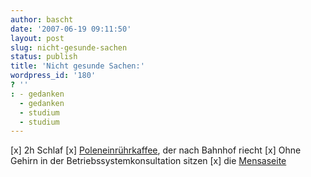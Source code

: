 ```yaml
---
author: bascht
date: '2007-06-19 09:11:50'
layout: post
slug: nicht-gesunde-sachen
status: publish
title: 'Nicht gesunde Sachen:'
wordpress_id: '180'
? ''
: - gedanken
  - gedanken
  - studium
  - studium
---
```


[x] 2h Schlaf [x]
[Poleneinrührkaffee](http://arcadianfood.trustpass.alibaba.com/product/11838623/Nescafe_3_In_1_Regular.html),
der nach Bahnhof riecht [x] Ohne Gehirn in der
Betriebssystemkonsultation sitzen [x] die
[Mensaseite](http://www.htwm.de/~mensa/)


